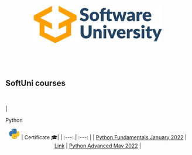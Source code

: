 <p align="center">
  <img width="350" src="/assets/Software-University-logo.png" alt="SoftUni courses">
</p>
<br />
<br />
<br />
<h2 align="left">SoftUni courses</h2>
<br />

| <p>Python</p> <p align="center">
  <img width="30" src="/assets/python_icon.png" alt="Python">      | Certificate :mortar_board:|
| :---:       | :---: |
| [Python Fundamentals January 2022](https://softuni.bg/trainings/3704/python-advanced-may-2022)      | [Link](https://softuni.bg/certificates/details/129052/89f8feff)
| [Python Advanced May 2022](https://softuni.bg/trainings/3609/programming-fundamentals-with-python-january-2022)  |
